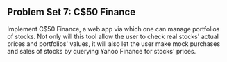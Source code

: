 ## Problem Set 7: C$50 Finance

Implement C$50 Finance, a web app via which one can manage portfolios of stocks. Not only will this tool allow the user to check real stocks' actual prices and portfolios' values, it will also let the user make mock purchases and sales of stocks by querying Yahoo Finance for stocks' prices.
